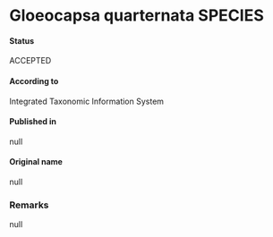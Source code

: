 # Gloeocapsa quarternata SPECIES

#### Status
ACCEPTED

#### According to
Integrated Taxonomic Information System

#### Published in
null

#### Original name
null

### Remarks
null